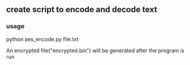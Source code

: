 ## create script to encode and decode text

### usage

python aes_encode.py file.txt

An encrypted file("encrypted.bin") will be generated after the program is run